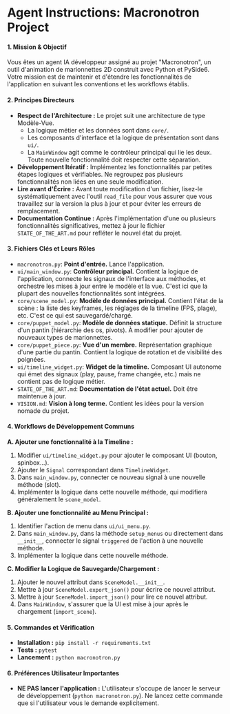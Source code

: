 # Agent Instructions: Macronotron Project

#### **1. Mission & Objectif**

Vous êtes un agent IA développeur assigné au projet "Macronotron", un outil d'animation de marionnettes 2D construit avec Python et PySide6. Votre mission est de maintenir et d'étendre les fonctionnalités de l'application en suivant les conventions et les workflows établis.

#### **2. Principes Directeurs**

*   **Respect de l'Architecture :** Le projet suit une architecture de type Modèle-Vue.
    *   La logique métier et les données sont dans `core/`.
    *   Les composants d'interface et la logique de présentation sont dans `ui/`.
    *   La `MainWindow` agit comme le contrôleur principal qui lie les deux. Toute nouvelle fonctionnalité doit respecter cette séparation.
*   **Développement Itératif :** Implémentez les fonctionnalités par petites étapes logiques et vérifiables. Ne regroupez pas plusieurs fonctionnalités non liées en une seule modification.
*   **Lire avant d'Écrire :** Avant toute modification d'un fichier, lisez-le systématiquement avec l'outil `read_file` pour vous assurer que vous travaillez sur la version la plus à jour et pour éviter les erreurs de remplacement.
*   **Documentation Continue :** Après l'implémentation d'une ou plusieurs fonctionnalités significatives, mettez à jour le fichier `STATE_OF_THE_ART.md` pour refléter le nouvel état du projet.

#### **3. Fichiers Clés et Leurs Rôles**

*   `macronotron.py`: **Point d'entrée.** Lance l'application.
*   `ui/main_window.py`: **Contrôleur principal.** Contient la logique de l'application, connecte les signaux de l'interface aux méthodes, et orchestre les mises à jour entre le modèle et la vue. C'est ici que la plupart des nouvelles fonctionnalités sont intégrées.
*   `core/scene_model.py`: **Modèle de données principal.** Contient l'état de la scène : la liste des keyframes, les réglages de la timeline (FPS, plage), etc. C'est ce qui est sauvegardé/chargé.
*   `core/puppet_model.py`: **Modèle de données statique.** Définit la structure d'un pantin (hiérarchie des os, pivots). À modifier pour ajouter de nouveaux types de marionnettes.
*   `core/puppet_piece.py`: **Vue d'un membre.** Représentation graphique d'une partie du pantin. Contient la logique de rotation et de visibilité des poignées.
*   `ui/timeline_widget.py`: **Widget de la timeline.** Composant UI autonome qui émet des signaux (play, pause, frame changée, etc.) mais ne contient pas de logique métier.
*   `STATE_OF_THE_ART.md`: **Documentation de l'état actuel.** Doit être maintenue à jour.
*   `VISION.md`: **Vision à long terme.** Contient les idées pour la version nomade du projet.

#### **4. Workflows de Développement Communs**

**A. Ajouter une fonctionnalité à la Timeline :**
1.  Modifier `ui/timeline_widget.py` pour ajouter le composant UI (bouton, spinbox...).
2.  Ajouter le `Signal` correspondant dans `TimelineWidget`.
3.  Dans `main_window.py`, connecter ce nouveau signal à une nouvelle méthode (slot).
4.  Implémenter la logique dans cette nouvelle méthode, qui modifiera généralement le `scene_model`.

**B. Ajouter une fonctionnalité au Menu Principal :**
1.  Identifier l'action de menu dans `ui/ui_menu.py`.
2.  Dans `main_window.py`, dans la méthode `setup_menus` ou directement dans `__init__`, connecter le signal `triggered` de l'action à une nouvelle méthode.
3.  Implémenter la logique dans cette nouvelle méthode.

**C. Modifier la Logique de Sauvegarde/Chargement :**
1.  Ajouter le nouvel attribut dans `SceneModel.__init__`.
2.  Mettre à jour `SceneModel.export_json()` pour écrire ce nouvel attribut.
3.  Mettre à jour `SceneModel.import_json()` pour lire ce nouvel attribut.
4.  Dans `MainWindow`, s'assurer que la UI est mise à jour après le chargement (`import_scene`).

#### **5. Commandes et Vérification**

*   **Installation :** `pip install -r requirements.txt`
*   **Tests :** `pytest`
*   **Lancement :** `python macronotron.py`

#### **6. Préférences Utilisateur Importantes**

*   **NE PAS lancer l'application :** L'utilisateur s'occupe de lancer le serveur de développement (`python macronotron.py`). Ne lancez cette commande que si l'utilisateur vous le demande explicitement.
